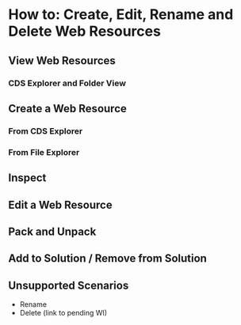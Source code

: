 # How to: Create, Edit, Rename and Delete Web Resources

## View Web Resources

### CDS Explorer and Folder View

## Create a Web Resource

### From CDS Explorer
### From File Explorer

## Inspect

## Edit a Web Resource

## Pack and Unpack

## Add to Solution / Remove from Solution

## Unsupported Scenarios

- Rename
- Delete (link to pending WI)